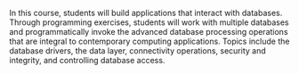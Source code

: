 In this course, students will build applications that interact with databases. Through programming exercises, students will work with multiple databases and programmatically invoke the advanced database processing operations that are integral to contemporary computing applications. Topics include the database drivers, the data layer, connectivity operations, security and integrity, and controlling database access.
